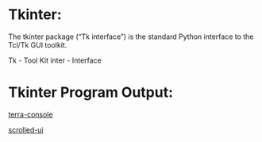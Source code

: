 # Tkinter:



The tkinter package (“Tk interface”) is the standard Python interface to the Tcl/Tk GUI toolkit.

Tk - Tool Kit
inter - Interface

# Tkinter Program Output:

[terra-console](https://raw.githubusercontent.com/thangacodes/python-scripts/main/tkinter/console.png)

[scrolled-ui](https://github.com/thangacodes/python-scripts/blob/main/tkinter/scrolled_down_ui.png)

